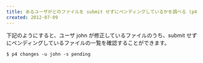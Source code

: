 ```yaml
---
title: あるユーザがどのファイルを submit せずにペンディングしているかを調べる (p4 changes)
created: 2012-07-09
---
```


下記のようにすると、ユーザ john が修正しているファイルのうち、submit せずにペンディングしているファイルの一覧を確認することができます。

~~~
$ p4 changes -u john -s pending
~~~

